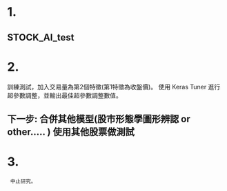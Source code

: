 # 1.
STOCK_AI_test
------------------------------------------------------------------
# 2.
訓練測試，加入交易量為第2個特徵(第1特徵為收盤價)。
使用 Keras Tuner 進行超參數調整，並輸出最佳超參數調整數值。

下一步: 
       合併其他模型(股市形態學圖形辨認 or other..... )
       使用其他股票做測試
-------------------------------------------------------------------
# 3.
     中止研究。
